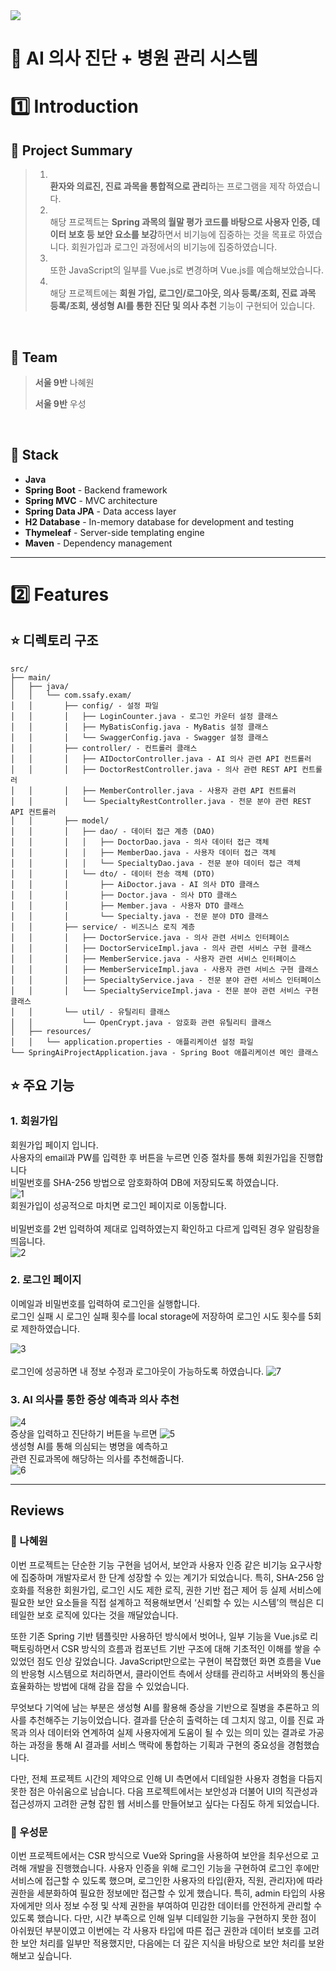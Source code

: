 <img src="https://capsule-render.vercel.app/api?type=cylinder&height=150&color=gradient&text=SPRING%20PROJECT&fontAlignY=45&desc=SSAFY%20Hospital%20Management&descAlignY=77"/>

# 🥼 AI 의사 진단 + 병원 관리 시스템

# 1️⃣ **Introduction**

## 📌 **Project Summary**

> 1. <br> **환자와 의료진, 진료 과목을 통합적으로 관리**하는 프로그램을 제작 하였습니다.
> 2. <br> 해당 프로젝트는 **Spring 과목의 월말 평가 코드를 바탕으로 사용자 인증, 데이터 보호 등 보안 요소를 보강**하면서 비기능에 집중하는 것을 목표로 하였습니다. 회원가입과 로그인 과정에서의 비기능에 집중하였습니다.
> 3. <br> 또한 JavaScript의 일부를 Vue.js로 변경하며 Vue.js를 예습해보았습니다. 
> 4. <br>  해당 프로젝트에는 **회원 가입, 로그인/로그아웃, 의사 등록/조회, 진료 과목 등록/조회, 생성형 AI를 통한 진단 및 의사 추천** 기능이 구현되어 있습니다.

<br>


## 📌 **Team**

> **서울 9반** 나혜원
>
> **서울 9반** 우성

<br>

## 📌 **Stack**
- **Java**
- **Spring Boot** - Backend framework
- **Spring MVC** - MVC architecture
- **Spring Data JPA** - Data access layer
- **H2 Database** - In-memory database for development and testing
- **Thymeleaf** - Server-side templating engine
- **Maven** - Dependency management
---

# 2️⃣ Features

## ⭐️ 디렉토리 구조

```
src/
├── main/
│   ├── java/
│   │   └── com.ssafy.exam/
│   │       ├── config/ - 설정 파일
│   │       │   ├── LoginCounter.java - 로그인 카운터 설정 클래스
│   │       │   ├── MyBatisConfig.java - MyBatis 설정 클래스
│   │       │   └── SwaggerConfig.java - Swagger 설정 클래스
│   │       ├── controller/ - 컨트롤러 클래스
│   │       │   ├── AIDoctorController.java - AI 의사 관련 API 컨트롤러
│   │       │   ├── DoctorRestController.java - 의사 관련 REST API 컨트롤러
│   │       │   ├── MemberController.java - 사용자 관련 API 컨트롤러
│   │       │   └── SpecialtyRestController.java - 전문 분야 관련 REST API 컨트롤러
│   │       ├── model/
│   │       │   ├── dao/ - 데이터 접근 계층 (DAO)
│   │       │   │   ├── DoctorDao.java - 의사 데이터 접근 객체
│   │       │   │   ├── MemberDao.java - 사용자 데이터 접근 객체
│   │       │   │   └── SpecialtyDao.java - 전문 분야 데이터 접근 객체
│   │       │   └── dto/ - 데이터 전송 객체 (DTO)
│   │       │       ├── AiDoctor.java - AI 의사 DTO 클래스
│   │       │       ├── Doctor.java - 의사 DTO 클래스
│   │       │       ├── Member.java - 사용자 DTO 클래스
│   │       │       └── Specialty.java - 전문 분야 DTO 클래스
│   │       ├── service/ - 비즈니스 로직 계층
│   │       │   ├── DoctorService.java - 의사 관련 서비스 인터페이스
│   │       │   ├── DoctorServiceImpl.java - 의사 관련 서비스 구현 클래스
│   │       │   ├── MemberService.java - 사용자 관련 서비스 인터페이스
│   │       │   ├── MemberServiceImpl.java - 사용자 관련 서비스 구현 클래스
│   │       │   ├── SpecialtyService.java - 전문 분야 관련 서비스 인터페이스
│   │       │   └── SpecialtyServiceImpl.java - 전문 분야 관련 서비스 구현 클래스
│   │       └── util/ - 유틸리티 클래스
│   │           └── OpenCrypt.java - 암호화 관련 유틸리티 클래스
│   ├── resources/
│   │   └── application.properties - 애플리케이션 설정 파일
└── SpringAiProjectApplication.java - Spring Boot 애플리케이션 메인 클래스
```

## ⭐️ 주요 기능 
### 1. 회원가입
회원가입 페이지 입니다. <br>
사용자의 email과 PW를 입력한 후 버튼을 누르면 인증 절차를 통해 회원가입을 진행합니다<br>
비밀번호를 SHA-256 방법으로 암호화하여 DB에 저장되도록 하였습니다.<br>
![1](/uploads/aa8058c591b4ec12c6fc880f50d4de51/1.png)<br>
회원가입이 성공적으로 마치면 로그인 페이지로 이동합니다.<br />
<br>
비밀번호를 2번 입력하여 제대로 입력하였는지 확인하고 다르게 입력된 경우 알림창을 띄웁니다.<br>
![2](/uploads/a95dc96ca87ed69977915fbdf40b1274/2.png)<br>


### 2. 로그인 페이지
이메일과 비밀번호를 입력하여 로그인을 실행합니다.<br/>
로그인 실패 시 로그인 실패 횟수를 local storage에 저장하여 로그인 시도 횟수를 5회로 제한하였습니다. <br>

![3](/uploads/dd4d20923ad3eac08f97f524f283ccb8/3.png) <br>
<br>
로그인에 성공하면 내 정보 수정과 로그아웃이 가능하도록 하였습니다.
![7](/uploads/b223dcc4dafe0f1c03adb2f00256242a/7.png)<br>


### 3. AI 의사를 통한 증상 예측과 의사 추천
![4](/uploads/51dda4918b91283b4aa9345d6a1b70a9/4.png)<br/>
증상을 입력하고 진단하기 버튼을 누르면
![5](/uploads/cb8c94d63b7a317dda9953cc02332501/5.png) <br>
생성형 AI를 통해 의심되는 병명을 예측하고<br>
관련 진료과목에 해당하는 의사를 추천해줍니다. <br>
![6](/uploads/9543dbdca8047e1fb1694819c36a3dc2/6.png) <br>

---

## Reviews

### 🐻 나혜원
이번 프로젝트는 단순한 기능 구현을 넘어서, 보안과 사용자 인증 같은 비기능 요구사항에 집중하며 개발자로서 한 단계 성장할 수 있는 계기가 되었습니다. 특히, SHA-256 암호화를 적용한 회원가입, 로그인 시도 제한 로직, 권한 기반 접근 제어 등 실제 서비스에 필요한 보안 요소들을 직접 설계하고 적용해보면서 ‘신뢰할 수 있는 시스템’의 핵심은 디테일한 보호 로직에 있다는 것을 깨달았습니다.

또한 기존 Spring 기반 템플릿만 사용하던 방식에서 벗어나, 일부 기능을 Vue.js로 리팩토링하면서 CSR 방식의 흐름과 컴포넌트 기반 구조에 대해 기초적인 이해를 쌓을 수 있었던 점도 인상 깊었습니다. JavaScript만으로는 구현이 복잡했던 화면 흐름을 Vue의 반응형 시스템으로 처리하면서, 클라이언트 측에서 상태를 관리하고 서버와의 통신을 효율화하는 방법에 대해 감을 잡을 수 있었습니다.

무엇보다 기억에 남는 부분은 생성형 AI를 활용해 증상을 기반으로 질병을 추론하고 의사를 추천해주는 기능이었습니다. 결과를 단순히 출력하는 데 그치지 않고, 이를 진료 과목과 의사 데이터와 연계하여 실제 사용자에게 도움이 될 수 있는 의미 있는 결과로 가공하는 과정을 통해 AI 결과를 서비스 맥락에 통합하는 기획과 구현의 중요성을 경험했습니다.

다만, 전체 프로젝트 시간의 제약으로 인해 UI 측면에서 디테일한 사용자 경험을 다듬지 못한 점은 아쉬움으로 남습니다. 다음 프로젝트에서는 보안성과 더불어 UI의 직관성과 접근성까지 고려한 균형 잡힌 웹 서비스를 만들어보고 싶다는 다짐도 하게 되었습니다.

### 🐻 우성문
이번 프로젝트에서는 CSR 방식으로 Vue와 Spring을 사용하여 보안을 최우선으로 고려해 개발을 진행했습니다.
사용자 인증을 위해 로그인 기능을 구현하여 로그인 후에만 서비스에 접근할 수 있도록 했으며, 로그인한 사용자의 타입(환자, 직원, 관리자)에 따라 권한을 세분화하여 필요한 정보에만 접근할 수 있게 했습니다.
특히, admin 타입의 사용자에게만 의사 정보 수정 및 삭제 권한을 부여하여 민감한 데이터를 안전하게 관리할 수 있도록 했습니다. 다만, 시간 부족으로 인해 일부 디테일한 기능을 구현하지 못한 점이 아쉬웠던 부분이였고 이번에는 각 사용자 타입에 따른 접근 권한과 데이터 보호를 고려한 보안 처리를 일부만 적용했지만, 다음에는 더 깊은 지식을 바탕으로 보안 처리를 보완해보고 싶습니다.
